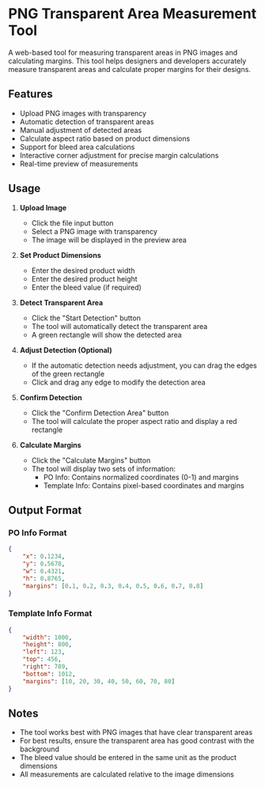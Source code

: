 # PNG Transparent Area Measurement Tool

A web-based tool for measuring transparent areas in PNG images and calculating margins. This tool helps designers and developers accurately measure transparent areas and calculate proper margins for their designs.

## Features

- Upload PNG images with transparency
- Automatic detection of transparent areas
- Manual adjustment of detected areas
- Calculate aspect ratio based on product dimensions
- Support for bleed area calculations
- Interactive corner adjustment for precise margin calculations
- Real-time preview of measurements

## Usage

1. **Upload Image**
   - Click the file input button
   - Select a PNG image with transparency
   - The image will be displayed in the preview area

2. **Set Product Dimensions**
   - Enter the desired product width
   - Enter the desired product height
   - Enter the bleed value (if required)

3. **Detect Transparent Area**
   - Click the "Start Detection" button
   - The tool will automatically detect the transparent area
   - A green rectangle will show the detected area

4. **Adjust Detection (Optional)**
   - If the automatic detection needs adjustment, you can drag the edges of the green rectangle
   - Click and drag any edge to modify the detection area

5. **Confirm Detection**
   - Click the "Confirm Detection Area" button
   - The tool will calculate the proper aspect ratio and display a red rectangle

6. **Calculate Margins**
   - Click the "Calculate Margins" button
   - The tool will display two sets of information:
     - PO Info: Contains normalized coordinates (0-1) and margins
     - Template Info: Contains pixel-based coordinates and margins

## Output Format

### PO Info Format
```json
{
    "x": 0.1234,
    "y": 0.5678,
    "w": 0.4321,
    "h": 0.8765,
    "margins": [0.1, 0.2, 0.3, 0.4, 0.5, 0.6, 0.7, 0.8]
}
```

### Template Info Format
```json
{
    "width": 1000,
    "height": 800,
    "left": 123,
    "top": 456,
    "right": 789,
    "bottom": 1012,
    "margins": [10, 20, 30, 40, 50, 60, 70, 80]
}
```

## Notes

- The tool works best with PNG images that have clear transparent areas
- For best results, ensure the transparent area has good contrast with the background
- The bleed value should be entered in the same unit as the product dimensions
- All measurements are calculated relative to the image dimensions
